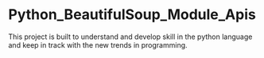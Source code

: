 # Python_BeautifulSoup_Module_Apis
This project is built to understand and develop skill in the python language and keep in track with the new trends in programming.
